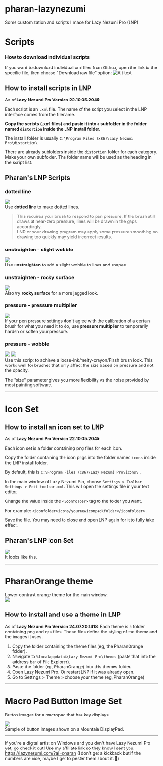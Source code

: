 # pharan-lazynezumi
Some customization and scripts I made for Lazy Nezumi Pro (LNP)


# Scripts
### How to download individual scripts

If you want to download individual xml files from Github, open the link to the specific file, then choose "Download raw file" option:
![Alt text](docimg/download-raw-file-github.png)

## How to install scripts in LNP
As of **Lazy Nezumi Pro Version 22.10.05.2045**:

Each script is an `.xml` file.
The name of the script you select in the LNP interface comes from the filename.

**Copy the scripts (.xml files) and paste it into a subfolder in the folder named `distortion` inside the LNP install folder.**

The install folder is usually `C:\Program Files (x86)\Lazy Nezumi Pro\distortion\`

There are already subfolders inside the `distortion` folder for each category. Make your own subfolder. The folder name will be used as the heading in the script list.



## Pharan's LNP Scripts
### dotted line
![](docimg/scripts-dotted-line.gif)  
Use **dotted line** to make dotted lines.  
> This requires your brush to respond to pen pressure. If the brush still draws at near-zero pressure, lines will be drawn in the gaps accordingly.  
> LNP or your drawing program may apply some pressure smoothing so drawing too quickly may yield incorrect results.


### unstraighten - slight wobble
![](docimg/scripts-unstraighten-slightwobble.gif)  
Use **unstraighten** to add a slight wobble to lines and shapes.


### unstraighten - rocky surface
![](docimg/scripts-wobble-jagged.gif)  
Also try **rocky surface** for a more jagged look.


### pressure - pressure multiplier
![](docimg/scripts-pressure-pressuremultiplier.gif)  
If your pen pressure settings don't agree with the calibration of a certain brush for what you need it to do, use **pressure multiplier** to temporarily harden or soften your pressure.  


### pressure - wobble
![](docimg/scripts-pressure-wobble.png) 
![](docimg/scripts-pressure-wobble.gif)  
Use this script to achieve a loose-ink/melty-crayon/Flash brush look. This works well for brushes that only affect the size based on pressure and not the opacity.

 The "size" parameter gives you more flexibility vs the noise provided by most painting software.



---
# Icon Set
## How to install an icon set to LNP
As of **Lazy Nezumi Pro Version 22.10.05.2045**:

Each icon set is a folder containing png files for each icon.

Copy the folder containing the icon pngs into the folder named `icons` inside the LNP install folder.

By default, this is `C:\Program Files (x86)\Lazy Nezumi Pro\icons\` .

In the main window of Lazy Nezumi Pro, choose `Settings > Toolbar Settings > Edit toolbar.xml`. This will open the settings file in your text editor. 

Change the value inside the `<iconfolder>` tag to the folder you want.

For example: `<iconfolder>icons/yournewiconpackfolder</iconfolder>` .

Save the file. You may need to close and open LNP again for it to fully take effect.

## Pharan's LNP Icon Set
![](docimg/iconset-pharan.png)  
It looks like this.  

---
# PharanOrange theme
Lower-contrast orange theme for the main window.  
![](docimg/theme-pharanorange.png)  

## How to install and use a theme in LNP
As of **Lazy Nezumi Pro Version 24.07.20.1418**:
Each theme is a folder containing png and qss files. These files define the styling of the theme and the images it uses.  

1. Copy the folder containing the theme files (eg, the PharanOrange folder).
2. Navigate to `%localappdata%\Lazy Nezumi Pro\themes` (paste that into the address bar of File Explorer).
3. Paste the folder (eg, PharanOrange) into this themes folder.
4. Open Lazy Nezumi Pro. Or restart LNP if it was already open.
5. Go to Settings > Theme > choose your theme (eg, PharanOrange)


---
# Macro Pad Button Image Set
Button images for a macropad that has key displays.  

![](docimg/macropad-preview.png)  
Sample of button images shown on a Mountain DisplayPad.




---

If you're a digital artist on Windows and you don't have Lazy Nezumi Pro yet, go check it out!
Use my affiliate link so they know I sent you: https://lazynezumi.com/?ai=pharan
(I don't get a kickback but if the numbers are nice, maybe I get to pester them about it. 🥳)